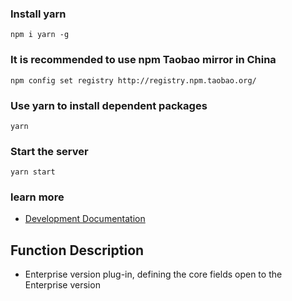  ### Install yarn
```
npm i yarn -g
```

### It is recommended to use npm Taobao mirror in China
```
npm config set registry http://registry.npm.taobao.org/
```

### Use yarn to install dependent packages
```
yarn
```

### Start the server
```
yarn start
```

### learn more
- [Development Documentation](https://www.steedos.com/developer/)

## Function Description
- Enterprise version plug-in, defining the core fields open to the Enterprise version
